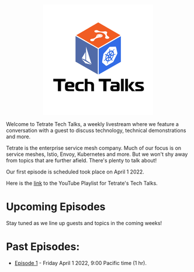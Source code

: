 
<center>
<img src="assets/logo.jpg" width="300" alt="Tetrate Tech Talks Logo">
</center>

Welcome to Tetrate Tech Talks, a weekly livestream where we feature a conversation with a guest to discuss technology, technical demonstrations and more.

Tetrate is the enterprise service mesh company.  Much of our focus is on service meshes, Istio, Envoy, Kubernetes and more.  But we won't shy away from topics that are further afield.  There's plenty to talk about!

Our first episode is scheduled took place on April 1 2022.

Here is the [link](https://www.youtube.com/playlist?list=PLm51GPKRAmTlOkjWDJBQYtjcc9WPk4E4F) to the YouTube Playlist for Tetrate's Tech Talks.

# Upcoming Episodes

Stay tuned as we line up guests and topics in the coming weeks!

# Past Episodes:

- [Episode 1](episode1/) - Friday April 1 2022, 9:00 Pacific time (1 hr).